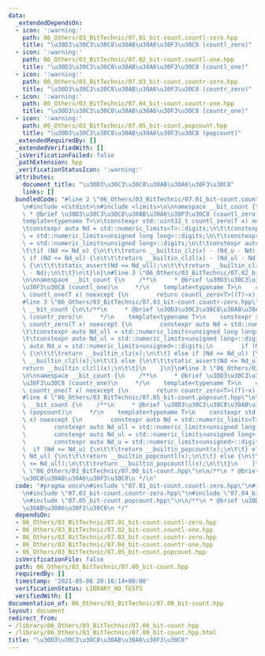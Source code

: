 ```yaml
---
data:
  _extendedDependsOn:
  - icon: ':warning:'
    path: 06_Others/03_BitTechnic/07.01_bit-count.countl-zero.hpp
    title: "\u30D3\u30C3\u30C8\u30AB\u30A6\u30F3\u30C8 (countl_zero)"
  - icon: ':warning:'
    path: 06_Others/03_BitTechnic/07.02_bit-count.countl-one.hpp
    title: "\u30D3\u30C3\u30C8\u30AB\u30A6\u30F3\u30C8 (countl_one)"
  - icon: ':warning:'
    path: 06_Others/03_BitTechnic/07.03_bit-count.countr-zero.hpp
    title: "\u30D3\u30C3\u30C8\u30AB\u30A6\u30F3\u30C8 (countr_zero)"
  - icon: ':warning:'
    path: 06_Others/03_BitTechnic/07.04_bit-count.countr-one.hpp
    title: "\u30D3\u30C3\u30C8\u30AB\u30A6\u30F3\u30C8 (countr_one)"
  - icon: ':warning:'
    path: 06_Others/03_BitTechnic/07.05_bit-count.popcount.hpp
    title: "\u30D3\u30C3\u30C8\u30AB\u30A6\u30F3\u30C8 (popcount)"
  _extendedRequiredBy: []
  _extendedVerifiedWith: []
  _isVerificationFailed: false
  _pathExtension: hpp
  _verificationStatusIcon: ':warning:'
  attributes:
    document_title: "\u30D3\u30C3\u30C8\u30AB\u30A6\u30F3\u30C8"
    links: []
  bundledCode: "#line 2 \"06_Others/03_BitTechnic/07.01_bit-count.countl-zero.hpp\"\
    \n#include <cstdint>\n#include <limits>\n\nnamespace __bit_count {\n\t/**\n\t\
    \ * @brief \u30D3\u30C3\u30C8\u30AB\u30A6\u30F3\u30C8 (countl_zero)\n\t */\n\t\
    template<typename T>\n\tconstexpr std::uint32_t countl_zero(T x) noexcept {\n\t\
    \tconstexpr auto Nd = std::numeric_limits<T>::digits;\n\t\tconstexpr auto Nd_ull\
    \ = std::numeric_limits<unsigned long long>::digits;\n\t\tconstexpr auto Nd_ul\
    \ = std::numeric_limits<unsigned long>::digits;\n\t\tconstexpr auto Nd_u = std::numeric_limits<unsigned>::digits;\n\
    \t\tif (Nd <= Nd_u) {\n\t\t\treturn __builtin_clz(x) - (Nd_u - Nd);\n\t\t} else\
    \ if (Nd <= Nd_ul) {\n\t\t\treturn __builtin_clzl(x) - (Nd_ul - Nd);\n\t\t} else\
    \ {\n\t\t\tstatic_assert(Nd <= Nd_ull);\n\t\t\treturn __builtin_clzll(x) - (Nd_ull\
    \ - Nd);\n\t\t}\n\t}\n}\n#line 3 \"06_Others/03_BitTechnic/07.02_bit-count.countl-one.hpp\"\
    \n\nnamespace __bit_count {\n    /**\n     * @brief \u30D3\u30C3\u30C8\u30AB\u30A6\
    \u30F3\u30C8 (countl_one)\n     */\n    template<typename T>\n    constexpr std::uint32_t\
    \ countl_one(T x) noexcept {\n        return countl_zero<T>((T)~x);\n    }\n}\n\
    #line 3 \"06_Others/03_BitTechnic/07.03_bit-count.countr-zero.hpp\"\n\nnamespace\
    \ __bit_count {\n\t/**\n     * @brief \u30D3\u30C3\u30C8\u30AB\u30A6\u30F3\u30C8\
    \ (countr_zero)\n     */\n    template<typename T>\n    constexpr std::uint32_t\
    \ countr_zero(T x) noexcept {\n        constexpr auto Nd = std::numeric_limits<T>::digits;\n\
    \t\tconstexpr auto Nd_ull = std::numeric_limits<unsigned long long>::digits;\n\
    \t\tconstexpr auto Nd_ul = std::numeric_limits<unsigned long>::digits;\n\t\tconstexpr\
    \ auto Nd_u = std::numeric_limits<unsigned>::digits;\n        if (Nd <= Nd_u)\
    \ {\n\t\t\treturn __builtin_clz(x);\n\t\t} else if (Nd <= Nd_ul) {\n\t\t\treturn\
    \ __builtin_clzl(x);\n\t\t} else {\n\t\t\tstatic_assert(Nd <= Nd_ull);\n\t\t\t\
    return __builtin_clzll(x);\n\t\t}\n    }\n}\n#line 3 \"06_Others/03_BitTechnic/07.04_bit-count.countr-one.hpp\"\
    \n\nnamespace __bit_count {\n    /**\n     * @brief \u30D3\u30C3\u30C8\u30AB\u30A6\
    \u30F3\u30C8 (countr_one)\n     */\n    template<typename T>\n    constexpr std::uint32_t\
    \ countr_one(T x) noexcept {\n        return countr_zero<T>((T)~x);\n    }\n}\n\
    #line 4 \"06_Others/03_BitTechnic/07.05_bit-count.popcount.hpp\"\n\nnamespace\
    \ __bit_count {\n    /**\n     * @brief \u30D3\u30C3\u30C8\u30AB\u30A6\u30F3\u30C8\
    \ (popcount)\n     */\n    template<typename T>\n    constexpr std::uint32_t popcount(T\
    \ x) noexcept {\n        constexpr auto Nd = std::numeric_limits<T>::digits;\n\
    \        constexpr auto Nd_ull = std::numeric_limits<unsigned long long>::digits;\n\
    \        constexpr auto Nd_ul = std::numeric_limits<unsigned long>::digits;\n\
    \        constexpr auto Nd_u = std::numeric_limits<unsigned>::digits;\n      \
    \  if (Nd <= Nd_u) {\n\t\t\treturn __builtin_popcount(x);\n\t\t} else if (Nd <=\
    \ Nd_ul) {\n\t\t\treturn __builtin_popcountl(x);\n\t\t} else {\n\t\t\tstatic_assert(Nd\
    \ <= Nd_ull);\n\t\t\treturn __builtin_popcountll(x);\n\t\t}\n    }\n}\n#line 7\
    \ \"06_Others/03_BitTechnic/07.00_bit-count.hpp\"\n\n/**\n * @brief \u30D3\u30C3\
    \u30C8\u30AB\u30A6\u30F3\u30C8\n */\n"
  code: "#pragma once\n#include \"07.01_bit-count.countl-zero.hpp\"\n#include \"07.02_bit-count.countl-one.hpp\"\
    \n#include \"07.03_bit-count.countr-zero.hpp\"\n#include \"07.04_bit-count.countr-one.hpp\"\
    \n#include \"07.05_bit-count.popcount.hpp\"\n\n/**\n * @brief \u30D3\u30C3\u30C8\
    \u30AB\u30A6\u30F3\u30C8\n */"
  dependsOn:
  - 06_Others/03_BitTechnic/07.01_bit-count.countl-zero.hpp
  - 06_Others/03_BitTechnic/07.02_bit-count.countl-one.hpp
  - 06_Others/03_BitTechnic/07.03_bit-count.countr-zero.hpp
  - 06_Others/03_BitTechnic/07.04_bit-count.countr-one.hpp
  - 06_Others/03_BitTechnic/07.05_bit-count.popcount.hpp
  isVerificationFile: false
  path: 06_Others/03_BitTechnic/07.00_bit-count.hpp
  requiredBy: []
  timestamp: '2021-05-06 20:16:14+00:00'
  verificationStatus: LIBRARY_NO_TESTS
  verifiedWith: []
documentation_of: 06_Others/03_BitTechnic/07.00_bit-count.hpp
layout: document
redirect_from:
- /library/06_Others/03_BitTechnic/07.00_bit-count.hpp
- /library/06_Others/03_BitTechnic/07.00_bit-count.hpp.html
title: "\u30D3\u30C3\u30C8\u30AB\u30A6\u30F3\u30C8"
---
```

